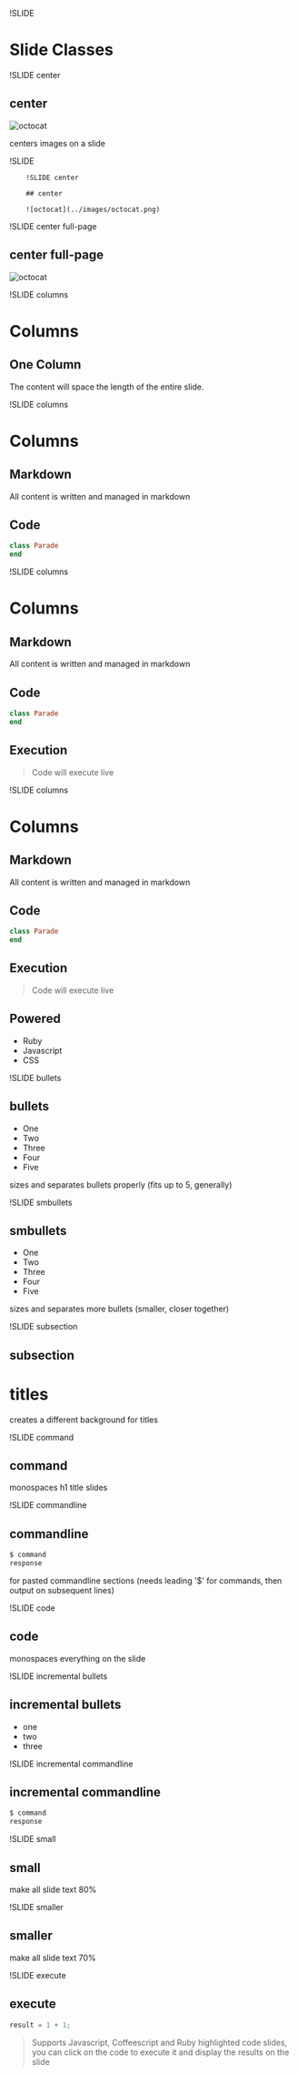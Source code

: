 !SLIDE

# Slide Classes

!SLIDE center

## center

![octocat](../images/octocat.png)

centers images on a slide

!SLIDE

```
    !SLIDE center

    ## center

    ![octocat](../images/octocat.png) 
```

!SLIDE center full-page

## center full-page

![octocat](../images/octocat.png)

!SLIDE columns

# Columns

## One Column

The content will space the length of the entire slide.

!SLIDE columns

# Columns

## Markdown

All content is written and managed in markdown

## Code

```ruby
class Parade
end
```

!SLIDE columns

# Columns

## Markdown

All content is written and managed in markdown

## Code

```ruby
class Parade
end
```

## Execution

> Code will execute live


!SLIDE columns

# Columns

## Markdown

All content is written and managed in markdown

## Code

```ruby
class Parade
end
```

## Execution

> Code will execute live


## Powered

* Ruby
* Javascript
* CSS

!SLIDE bullets

## bullets

* One
* Two
* Three
* Four
* Five

sizes and separates bullets properly (fits up to 5, generally)

!SLIDE smbullets

## smbullets

* One
* Two
* Three
* Four
* Five

sizes and separates more bullets (smaller, closer together)

!SLIDE subsection

## subsection

# titles

creates a different background for titles

!SLIDE command

## command

monospaces h1 title slides

!SLIDE commandline

## commandline

```bash
$ command
response
```

for pasted commandline sections (needs leading '$' for commands, then
output on subsequent lines)

!SLIDE code

## code

monospaces everything on the slide

!SLIDE incremental bullets

## incremental bullets

* one
* two
* three

!SLIDE incremental commandline

## incremental commandline

```bash
$ command
response
```

!SLIDE small

## small

make all slide text 80%

!SLIDE smaller

## smaller

make all slide text 70%

!SLIDE execute

## execute

```javascript
result = 1 + 1;
```

> Supports Javascript, Coffeescript and Ruby highlighted code slides, you can
click on the code to execute it and display the results on the slide